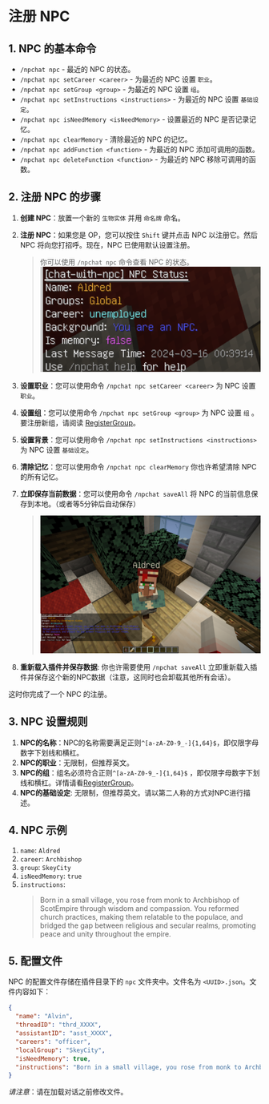 # 注册 NPC

## 1. NPC 的基本命令

- `/npchat npc` - 最近的 NPC 的状态。
- `/npchat npc setCareer <career>` - 为最近的 NPC 设置 `职业`。
- `/npchat npc setGroup <group>` - 为最近的 NPC 设置 `组`。
- `/npchat npc setInstructions <instructions>` - 为最近的 NPC 设置 `基础设定`。
- `/npchat npc isNeedMemory <isNeedMemory>` - 设置最近的 NPC 是否记录记忆。
- `/npchat npc clearMemory` - 清除最近的 NPC 的记忆。
- `/npchat npc addFunction <function>` - 为最近的 NPC 添加可调用的函数。
- `/npchat npc deleteFunction <function>` - 为最近的 NPC 移除可调用的函数。

## 2. 注册 NPC 的步骤

1. **创建 NPC**：放置一个新的 `生物实体` 并用 `命名牌` 命名。
2. **注册 NPC**：如果您是 OP，您可以按住 `Shift` 键并点击 NPC 以注册它。然后 NPC 将向您打招呼。现在，NPC 已使用默认设置注册。

   > 你可以使用 `/npchat npc` 命令查看 NPC 的状态。
   ![new NPC](images/initnpc.png)

3. **设置职业**：您可以使用命令 `/npchat npc setCareer <career>` 为 NPC 设置 `职业`。
4. **设置组**：您可以使用命令 `/npchat npc setGroup <group>` 为 NPC 设置 `组`
   。要注册新组，请阅读 [RegisterGroup](RegisterGroup_zh.md)。
5. **设置背景**：您可以使用命令 `/npchat npc setInstructions <instructions>` 为 NPC 设置 `基础设定`。
6. **清除记忆**：您可以使用命令 `/npchat npc clearMemory` 你也许希望清除 NPC 的所有记忆。
7. **立即保存当前数据**：您可以使用命令 `/npchat saveAll` 将 NPC 的当前信息保存到本地。（或者等5分钟后自动保存）

   > ![set NPC](images/newnpc.png)

8. **重新载入插件并保存数据**: 你也许需要使用 `/npchat saveAll` 立即重新载入插件并保存这个新的NPC数据（注意，这同时也会卸载其他所有会话）。

这时你完成了一个 NPC 的注册。

## 3. NPC 设置规则

1. **NPC的名称**：NPC的名称需要满足正则`^[a-zA-Z0-9_-]{1,64}$`，即仅限字母数字下划线和横杠。
2. **NPC的职业**：无限制，但推荐英文。
3. **NPC的组**：组名必须符合正则`^[a-zA-Z0-9_-]{1,64}$`
   ，即仅限字母数字下划线和横杠。详情请看[RegisterGroup](RegisterGroup_zh.md)。
4. **NPC的基础设定**: 无限制，但推荐英文。请以第二人称的方式对NPC进行描述。

## 4. NPC 示例

1. `name`: `Aldred`
2. `career`: `Archbishop`
3. `group`: `SkeyCity`
4. `isNeedMemory`: `true`
5. `instructions`:
   > Born in a small village, you rose from monk to Archbishop of ScotEmpire through wisdom and compassion. You reformed
   church practices, making them relatable to the populace, and bridged the gap between religious and secular realms,
   promoting peace and unity throughout the empire.

## 5. 配置文件

NPC 的配置文件存储在插件目录下的 `npc` 文件夹中。文件名为 `<UUID>.json`。文件内容如下：

```json
{
  "name": "Alvin",
  "threadID": "thrd_XXXX",
  "assistantID": "asst_XXXX",
  "careers": "officer",
  "localGroup": "SkeyCity",
  "isNeedMemory": true,
  "instructions": "Born in a small village, you rose from monk to Archbishop of ScotEmpire through wisdom and compassion. You reformed church practices, making them relatable to the populace, and bridged the gap between religious and secular realms, promoting peace and unity throughout the empire."
}
```

_请注意_：请在加载对话之前修改文件。